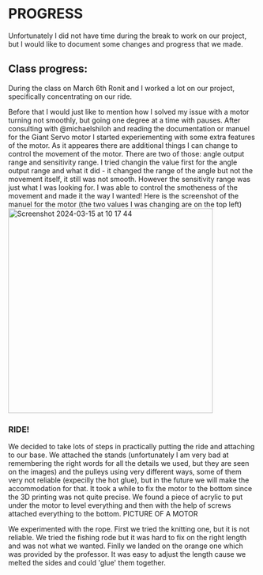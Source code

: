 # PROGRESS

Unfortunately I did not have time during the break to work on our project, but I would like to document some changes and progress that we made.

## Class progress:
During the class on March 6th Ronit and I worked a lot on our project, specifically concentrating on our ride. 

Before that I would just like to mention how I solved my issue with a motor turning not smoothly, but going one degree at a time with pauses. After consulting with @michaelshiloh and reading the documentation or manuel for the Giant Servo motor I started experiementing with some extra features of the motor. As it appeares there are additional things I can change to control the movement of the motor. There are two of those: angle output range and sensitivity range. I tried changin the value first for the angle output range and what it did - it changed the range of the angle but not the movement itself, it still was not smooth. However the sensitivity range was just what I was looking for. I was able to control the smotheness of the movement and made it the way I wanted! Here is the screenshot of the manuel for the motor (the two values I was changing are on the top left)
<img width="414" alt="Screenshot 2024-03-15 at 10 17 44" src="https://github.com/lizadat/MachineLab/assets/98390904/674c2927-0b0f-408c-9db7-3eb008dc5e85">


### RIDE!
We decided to take lots of steps in practically putting the ride and attaching to our base. We attached the stands (unfortunately I am very bad at remembering the right words for all the details we used, but they are seen on the images) and the pulleys using very different ways, some of them very not reliable (expecilly the hot glue), but in the future we will make the accommodation for that. 
It took a while to fix the motor to the bottom since the 3D printing was not quite precise. We found a piece of acrylic to put under the motor to level everything and then with the help of screws attached everything to the bottom.
PICTURE OF A MOTOR

We experimented with the rope. First we tried the knitting one, but it is not reliable. We tried the fishing rode but it was hard to fix on the right length and was not what we wanted. Finlly we landed on the orange one which was provided by the professor. It was easy to adjust the length cause we melted the sides and could 'glue' them together.
